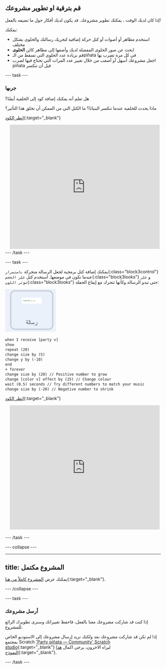 ## قم بترقية او تطوير مشروعك

إذا كان لديك الوقت ، يمكنك تطوير مشروعك. قد يكون لديك أفكار حول ما تضيفه بالفعل!

يمكنك:

+ استخدم مظاهر أو أصوات أو كتل حركة إضافية لتحريك رسالتك والحلوى بشكل مختلف
+ ابحث عن صور الحلوى المفضلة لديك وأضفها إلى مظاهر كائن **الحلوى**
+ قم بزيادة عدد الحلوى التي تسقط من الـpiñata في كل مرة تضرب بها
+ اجعل مشروعك أسهل أو أصعب من خلال تغيير عدد المرات التي تحتاج فيها لضرب piñata قبل أن تنكسر

--- task ---
### جربها
<div style="display: flex; flex-wrap: wrap">
<div style="flex-basis: 175px; flex-grow: 1">  
هل تعلم أنه يمكنك إضافة كود إلى الخلفية أيضًا؟

ماذا يحدث للخلفية عندما تنكسر البنياتا؟ ما الكتل التي من الممكن أن تخلق هذا التأثير؟ 

[انظر الكود](https://scratch.mit.edu/projects/653771814/){:target="_blank"}

</div>
<div class="scratch-preview" style="margin-left: 15px;">
  <iframe allowtransparency="true" width="485" height="402" src="https://scratch.mit.edu/projects/embed/653771814/?autostart=false" frameborder="0"></iframe>
</div>
</div>
--- /task ---

--- task ---

يمكنك إضافة كتل برمجية لجعل الرسالة متحركة `باستمرار`{:class="block3control"} عندما تكون في موضعها. استخدم كتل `غيّر الحجم`{:class="block3looks"} و `غيّر مؤثر اللون`{:class="block3looks"} حتى تبدو الرسالة وكأنها تتحرك مع إيقاع الحفلة:

![كائن الرسالة.](images/message-sprite.png)

```blocks3
when I receive [party v]
show
repeat (20)
change size by (5)
change y by (-10)
end
+ forever
change size by (20) // Positive number to grow
change [color v] effect by (25) // Change colour
wait (0.5) seconds // Try different numbers to match your music
change size by (-20) // Negative number to shrink
```

[انظر الكود](https://scratch.mit.edu/projects/656332454/){:target="_blank"}

<div class="scratch-preview" style="margin-left: 15px;">
  <iframe allowtransparency="true" width="485" height="402" src="https://scratch.mit.edu/projects/embed/656332454/?autostart=false" frameborder="0"></iframe>
</div>

--- /task ---

--- collapse ---

---
title: المشروع مكتمل
---

يمكنك عرض [المشروع كاملاً من هنا](https://scratch.mit.edu/projects/649873783/){:target="_blank"}.

--- /collapse ---

--- task ---

### أرسل مشروعك

إذا كنت قد شاركت مشروعك معنا بالفعل، فاحفظ تغييراتك وسنرى تطويرك الرائع للمشروع.

إذا لم تكن قد شاركت مشروعك بعد ولكنك تريد إرسال مشروعك إلى الاستوديو الخاص بمجتمع Scratch ['Party piñata — Community' Scratch studio](https://scratch.mit.edu/studios/31111242){:target="_blank"} ليراه الاخرون، يرجى اكمال [هذا النموذج](https://form.raspberrypi.org/f/community-project-submissions){:target="_blank"}.

--- /task ---
